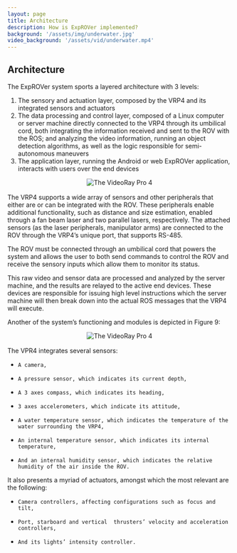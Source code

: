 ```yaml
---
layout: page
title: Architecture
description: How is ExpROVer implemented?
background: '/assets/img/underwater.jpg'
video_background: '/assets/vid/underwater.mp4'
---
```

<!--
## Introduction
Remotely Operated Vehicles (ROVs) are underwater vehicles used across several sea- and ocean-related industries, for fish management, research purposes, dangerous maintenance operations and several other tasks.

<figure style="max-width:80%; text-align: center; margin: 0 auto 1rem;">
  <img src="{{"/assets/img/overview/rov.png" | prepend: relative_url | prepend: site.url }}" class="figure-img img-fluid" alt="The VideoRay Pro 4">
  <figcaption class="figure-caption">The VideoRay Pro 4. <em>&copy; Katemcgarry via Wikimedia Commons</em></figcaption>
</figure>

The VideoRay Pro 4 (VP4) is the world's most popular small underwater ROV. It incorporates the latest design and technology, making it stand out on the market as the most advanced, capable, and versatile small ROV.

With a maximum depth of 300m, the VP4 is controlled through an umbilical cord which directly connects it to a computer, which is used by the ROV to send data to the computer and to receive commands from it.

The VP4 is controlled through the VideoRay Cockpit software, developed by VideoRay, executable only on Windows - and unfortunately known to be liable to problems and bugs.

Finally, this software requires training, being complex and demanding elevated levels of prolonged concentration from its users to ensure the proper maneuvering of the VP4.


---

## Positioning
In this section, the main problems and the project’s locality are described.

### Problem Statement  

<table class="table table-striped">
  <tr>
    <th scope="row">The problem of</th>
    <td>operating a ROV or improving its functionality range</td>
  </tr>
  <tr>
    <th scope="row">affects</th>
    <td>all business and research institutions which require underwater monitoring or operations</td>
  </tr>
  <tr>
    <th scope="row">the impact of which is</th>
    <td>high labor costs, accidents’ susceptibility and error-proneness during operations</td>
  </tr>
  <tr>
    <th scope="row">a successful solution would be</th>
    <td>the reduction of effort and inconvenience associated with operating a ROV, leading to lower expenses, higher efficiency and the enabling of new functionalities’ creation.</td>
  </tr>
</table>

### Product Position Statement

<table class="table table-striped">
  <tr>
    <th scope="row">For</th>
    <td>owners of the VRP4</td>
  </tr>
  <tr>
    <th scope="row">Who</th>
    <td>want to control the VRP4 with either  less specialized or more productive workers and have higher effectiveness in its operation</td>
  </tr>
  <tr>
    <th scope="row">The ExpROVer</th>
    <td> is a software solution</td>
  </tr>
  <tr>
    <th scope="row">That</th>
    <td>promotes a reduced workload and lower training requirements, offering several helper functionality and high accessibility to the ROV’s systems. </td>
  </tr>
  <tr>
    <th scope="row">Unlike</th>
    <td>VideoRay’s Cockpit software</td>
  </tr>
  <tr>
    <th scope="row">Our product</th>
    <td>will run on Linux, as well as Android, and will have several additional semi-autonomous features, such as object recognition  and smart maneuvering.</td>
  </tr>
</table>

---
-->

## Architecture

The ExpROVer system sports a layered architecture with 3 levels:
1. The sensory and actuation layer, composed by the VRP4 and its integrated sensors and actuators
2. The data processing and control layer, composed of a Linux computer or server machine directly connected to the VRP4 through its umbilical cord, both integrating the information received and sent to the ROV with the ROS; and analyzing the video information, running an object detection algorithms, as well as the logic responsible for semi-autonomous maneuvers
3. The application layer, running the Android or web ExpROVer application, interacts with users over the end devices

<figure style="max-width:80%; text-align: center; margin: 0 auto 1rem;">
  <img src="{{"/assets/img/architecture/detailed_layers.png" | prepend: relative_url | prepend: site.url }}" class="figure-img img-fluid" alt="The VideoRay Pro 4">
</figure>

The VRP4 supports a wide array of sensors and other peripherals that either are or can be integrated with the ROV. These peripherals enable additional functionality, such as distance and size estimation, enabled through a fan beam laser and two parallel lasers, respectively. The attached sensors (as the laser peripherals, manipulator arms) are connected to the ROV through the VRP4’s unique port, that supports RS-485.

The ROV must be connected through an umbilical cord that powers the system and allows the user to both send commands to control the ROV and receive the sensory inputs which allow them to monitor its status.

This raw video and sensor data are processed and analyzed by the server machine, and the results are relayed to the active end devices. These devices are responsible for issuing high level instructions which the server machine will then break down into the actual ROS messages that the VRP4 will execute.

Another of the system’s functioning and modules is depicted in Figure 9:

<figure style="max-width:80%; text-align: center; margin: 0 auto 1rem;">
  <img src="{{"/assets/img/architecture/architecture2.png" | prepend: relative_url | prepend: site.url }}" class="figure-img img-fluid" alt="The VideoRay Pro 4">
</figure>

The VPR4 integrates several sensors:
*     A camera,
*     A pressure sensor, which indicates its current depth,
*     A 3 axes compass, which indicates its heading,
*     3 axes accelerometers, which indicate its attitude,
*     A water temperature sensor, which indicates the temperature of the water surrounding the VRP4,
*     An internal temperature sensor, which indicates its internal temperature,
*     And an internal humidity sensor, which indicates the relative humidity of the air inside the ROV.


It also presents a myriad of actuators, amongst which the most relevant are the following:
*     Camera controllers, affecting configurations such as focus and tilt,
*     Port, starboard and vertical  thrusters’ velocity and acceleration controllers,
*     And its lights’ intensity controller.
